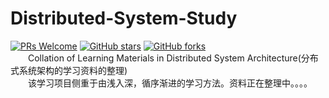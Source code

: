 # Distributed-System-Study  

[![PRs Welcome](https://img.shields.io/badge/PRs-welcome-brightgreen.svg)](https://github.com/zmczmckkk/Distributed-System-Study/pulls)
[![GitHub stars](https://img.shields.io/github/stars/zmczmckkk/Distributed-System-Study.svg?style=social&label=Stars)](https://github.com/zmczmckkk/Distributed-System-Study)
[![GitHub forks](https://img.shields.io/github/forks/zmczmckkk/Distributed-System-Study.svg?style=social&label=Fork)](https://github.com/zmczmckkk/Distributed-System-Study)  
　　Collation of Learning Materials in Distributed System Architecture(分布式系统架构的学习资料的整理)  
　　该学习项目侧重于由浅入深，循序渐进的学习方法。资料正在整理中。。。。

